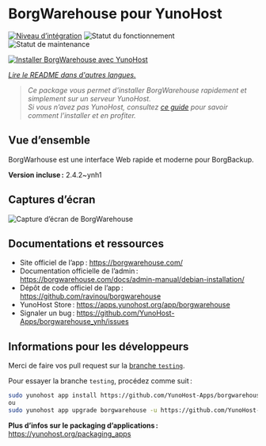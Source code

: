 <!--
Nota bene : ce README est automatiquement généré par <https://github.com/YunoHost/apps/tree/master/tools/readme_generator>
Il NE doit PAS être modifié à la main.
-->

# BorgWarehouse pour YunoHost

[![Niveau d’intégration](https://apps.yunohost.org/badge/integration/borgwarehouse)](https://ci-apps.yunohost.org/ci/apps/borgwarehouse/)
![Statut du fonctionnement](https://apps.yunohost.org/badge/state/borgwarehouse)
![Statut de maintenance](https://apps.yunohost.org/badge/maintained/borgwarehouse)

[![Installer BorgWarehouse avec YunoHost](https://install-app.yunohost.org/install-with-yunohost.svg)](https://install-app.yunohost.org/?app=borgwarehouse)

*[Lire le README dans d'autres langues.](./ALL_README.md)*

> *Ce package vous permet d’installer BorgWarehouse rapidement et simplement sur un serveur YunoHost.*  
> *Si vous n’avez pas YunoHost, consultez [ce guide](https://yunohost.org/install) pour savoir comment l’installer et en profiter.*

## Vue d’ensemble

BorgWarhouse est une interface Web rapide et moderne pour BorgBackup.

**Version incluse :** 2.4.2~ynh1

## Captures d’écran

![Capture d’écran de BorgWarehouse](./doc/screenshots/screenshot.png)

## Documentations et ressources

- Site officiel de l’app : <https://borgwarehouse.com/>
- Documentation officielle de l’admin : <https://borgwarehouse.com/docs/admin-manual/debian-installation/>
- Dépôt de code officiel de l’app : <https://github.com/ravinou/borgwarehouse>
- YunoHost Store : <https://apps.yunohost.org/app/borgwarehouse>
- Signaler un bug : <https://github.com/YunoHost-Apps/borgwarehouse_ynh/issues>

## Informations pour les développeurs

Merci de faire vos pull request sur la [branche `testing`](https://github.com/YunoHost-Apps/borgwarehouse_ynh/tree/testing).

Pour essayer la branche `testing`, procédez comme suit :

```bash
sudo yunohost app install https://github.com/YunoHost-Apps/borgwarehouse_ynh/tree/testing --debug
ou
sudo yunohost app upgrade borgwarehouse -u https://github.com/YunoHost-Apps/borgwarehouse_ynh/tree/testing --debug
```

**Plus d’infos sur le packaging d’applications :** <https://yunohost.org/packaging_apps>
